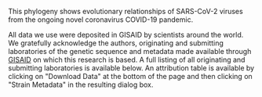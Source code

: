 This phylogeny shows evolutionary relationships of SARS-CoV-2 viruses from the ongoing novel coronavirus COVID-19 pandemic.

All data we use were deposited in GISAID by scientists around the world.
We gratefully acknowledge the authors, originating and submitting laboratories of the genetic sequence and metadata made available through [GISAID](https://gisaid.org) on which this research is based. A full listing of all originating and submitting laboratories is available below. An attribution table is available by clicking on "Download Data" at the bottom of the page and then clicking on "Strain Metadata" in the resulting dialog box.
